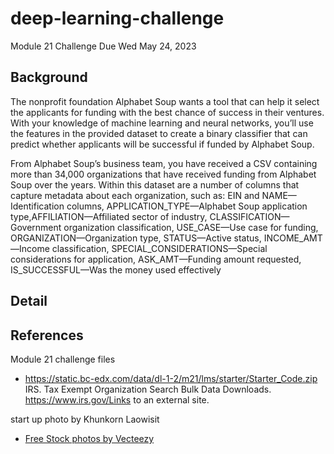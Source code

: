 # deep-learning-challenge
Module 21 Challenge Due Wed May 24, 2023

## Background

The nonprofit foundation Alphabet Soup wants a tool that can help it select the applicants for funding with the best chance of success in their ventures. With your knowledge of machine learning and neural networks, you’ll use the features in the provided dataset to create a binary classifier that can predict whether applicants will be successful if funded by Alphabet Soup.

From Alphabet Soup’s business team, you have received a CSV containing more than 34,000 organizations that have received funding from Alphabet Soup over the years. Within this dataset are a number of columns that capture metadata about each organization, such as:  EIN and NAME—Identification columns, APPLICATION_TYPE—Alphabet Soup application type,AFFILIATION—Affiliated sector of industry, CLASSIFICATION—Government organization classification, USE_CASE—Use case for funding, ORGANIZATION—Organization type, STATUS—Active status, INCOME_AMT—Income classification, SPECIAL_CONSIDERATIONS—Special considerations for application, ASK_AMT—Funding amount requested, IS_SUCCESSFUL—Was the money used effectively

## Detail

## References
Module 21 challenge files
- https://static.bc-edx.com/data/dl-1-2/m21/lms/starter/Starter_Code.zip
IRS. Tax Exempt Organization Search Bulk Data Downloads. https://www.irs.gov/Links to an 
external site.

start up photo by Khunkorn Laowisit
- <a href="https://www.vecteezy.com/free-photos">Free Stock photos by Vecteezy</a>
